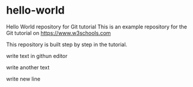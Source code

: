 # hello-world
Hello World repository for Git tutorial
This is an example repository for the Git tutorial on https://www.w3schools.com

This repository is built step by step in the tutorial.

write text in githun editor

write another text

write new line